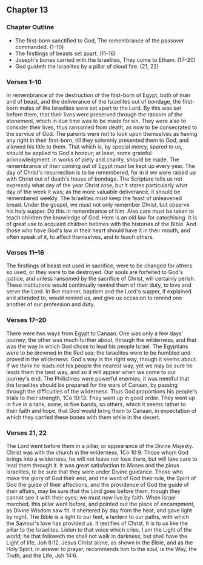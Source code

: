 ## Chapter 13

### Chapter Outline

- The first-born sanctified to God, The remembrance of the passover commanded. (1–10)
- The firstlings of beasts set apart. (11–16)
- Joseph's bones carried with the Israelites, They come to Etham. (17–20)
- God guideth the Israelites by a pillar of cloud fire. (21, 22)

### Verses 1–10

In remembrance of the destruction of the first-born of Egypt, both of man and of beast, and the deliverance of the Israelites out of bondage, the first-born males of the Israelites were set apart to the Lord. By this was set before them, that their lives were preserved through the ransom of the atonement, which in due time was to be made for sin. They were also to consider their lives, thus ransomed from death, as now to be consecrated to the service of God. The parents were not to look upon themselves as having any right in their first-born, till they solemnly presented them to God, and allowed his title to them. That which is, by special mercy, spared to us, should be applied to God's honour; at least, some grateful acknowledgment, in works of piety and charity, should be made. The remembrance of their coming out of Egypt must be kept up every year. The day of Christ's resurrection is to be remembered, for in it we were raised up with Christ out of death's house of bondage. The Scripture tells us not expressly what day of the year Christ rose, but it states particularly what day of the week it was; as the more valuable deliverance, it should be remembered weekly. The Israelites must keep the feast of unleavened bread. Under the gospel, we must not only remember Christ, but observe his holy supper. Do this in remembrance of him. Also care must be taken to teach children the knowledge of God. Here is an old law for catechising. It is of great use to acquaint children betimes with the histories of the Bible. And those who have God's law in their heart should have it in their mouth, and often speak of it, to affect themselves, and to teach others.

### Verses 11–16

The firstlings of beast not used in sacrifice, were to be changed for others so used, or they were to be destroyed. Our souls are forfeited to God's justice, and unless ransomed by the sacrifice of Christ, will certainly perish. These institutions would continually remind them of their duty, to love and serve the Lord. In like manner, baptism and the Lord's supper, if explained and attended to, would remind us, and give us occasion to remind one another of our profession and duty.

### Verses 17–20

There were two ways from Egypt to Canaan. One was only a few days' journey; the other was much further about, through the wilderness, and that was the way in which God chose to lead his people Israel. The Egyptians were to be drowned in the Red sea; the Israelites were to be humbled and proved in the wilderness. God's way is the right way, though it seems about. If we think he leads not his people the nearest way, yet we may be sure he leads them the best way, and so it will appear when we come to our journey's end. The Philistines were powerful enemies; it was needful that the Israelites should be prepared for the wars of Canaan, by passing through the difficulties of the wilderness. Thus God proportions his people's trials to their strength, 1Co 10:13. They went up in good order. They went up in five in a rank, some; in five bands, so others, which it seems rather to their faith and hope, that God would bring them to Canaan, in expectation of which they carried these bones with them while in the desert.

### Verses 21, 22

The Lord went before them in a pillar, or appearance of the Divine Majesty. Christ was with the church in the wilderness, 1Co 10:9. Those whom God brings into a wilderness, he will not leave nor lose there, but will take care to lead them through it. It was great satisfaction to Moses and the pious Israelites, to be sure that they were under Divine guidance. Those who make the glory of God their end, and the word of God their rule, the Spirit of God the guide of their affections, and the providence of God the guide of their affairs, may be sure that the Lord goes before them, though they cannot see it with their eyes: we must now live by faith. When Israel marched, this pillar went before, and pointed out the place of encampment, as Divine Wisdom saw fit. It sheltered by day from the heat, and gave light by night. The Bible is a light to our feet, a lantern to our paths, with which the Saviour's love has provided us. It testifies of Christ. It is to us like the pillar to the Israelites. Listen to that voice which cries, I am the Light of the world; he that followeth me shall not walk in darkness, but shall have the Light of life, Joh 8:12. Jesus Christ alone, as shown in the Bible, and as the Holy Spirit, in answer to prayer, recommends him to the soul, is the Way, the Truth, and the Life, Joh 14:6.

